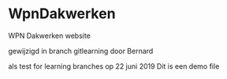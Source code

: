# WpnDakwerken
WPN Dakwerken website



gewijzigd in branch gitlearning door Bernard

als test  for  learning branches  op  22 juni 2019
Dit is een demo file

